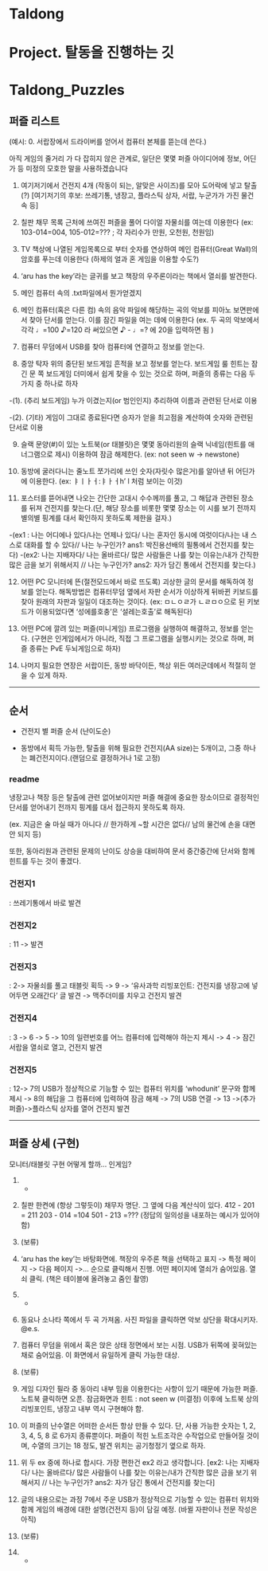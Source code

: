 # Taldong
Project. 탈동을 진행하는 깃
=========================================================
# Taldong_Puzzles


## 퍼즐 리스트

(예시: 0. 서랍장에서 드라이버를 얻어서 컴퓨터 본체를 뜯는데 쓴다.) 

아직 게임의 줄거리 가 다 잡히지 않은 관계로, 일단은 몇몇 퍼즐 아이디어에 정보, 어딘가 등 미정의 모호한 말을 사용하겠습니다


1. 여기저기에서 건전지 4개 (작동이 되는, 알맞은 사이즈)를 모아 도어락에 넣고 탈출(?)  [여기저기의 후보: 쓰레기통, 냉장고, 플라스틱 상자, 서랍, 누군가가 가진 물건 속 등]

2. 칠판 채무 목록 근처에 쓰여진 퍼즐을 풀어 다이얼 자물쇠를 여는데 이용한다 (ex: 103-014=004, 105-012=??? ; 각 자리수가 만원, 오천원, 천원임) 

3. TV 책상에 나열된 게임목록으로 부터 숫자를 연상하여 메인 컴퓨터(Great Wall)의 암호를 푸는데 이용한다 (하제의 얼과 혼 게임을 이용할 수도?)

4. ‘aru has the key’라는 글귀를 보고 책장의 우주론이라는 책에서 열쇠를 발견한다.  

5. 메인 컴퓨터 속의 .txt파일에서 뭔가얻겠지

6. 메인 컴퓨터(혹은 다른 컴) 속의 음악 파일에 해당하는 곡의 악보를 피아노 보면판에서 찾아 단서를 얻는다. 이를 잠긴 파일을 여는 데에 이용한다 (ex. 두 곡의 악보에서 각각 ♩=100 ♪=120 라 써있으면 ♪ - ♩=? 에 20을 입력하면 됨 )

7. 컴퓨터 무덤에서 USB를 찾아 컴퓨터에 연결하고 정보를 얻는다.  

8. 중앙 탁자 위의 중단된 보드게임 흔적을 보고 정보를 얻는다. 보드게임 룰 힌트는 잠긴 문 쪽 보드게임 더미에서 쉽게 찾을 수 있는 것으로 하며,  퍼즐의 종류는 다음 두 가지 중 하나로 하자 

  -(1). (추리 보드게임) 누가 이겼는지(or 범인인지) 추리하여 이름과 관련된 단서로 이용 

  -(2). (기타) 게임이 그대로 종료된다면 승자가 얻을 최고점을 계산하여 숫자와 관련된 단서로 이용

9. 슬랙 문양(#)이 있는 노트북(or 태블릿)은 몇몇 동아리원의 슬랙 닉네임(힌트를  애너그램으로 제시) 이용하여 잠금 해제한다. (ex: not seen w -> newstone) 

10. 동방에 굴러다니는 줄노트 쪼가리에 쓰인 숫자(자릿수 많은거)를 알아낸 뒤 어딘가에 이용한다.  (ex: ㅑㅣㅏㅓ:ㅑㅏㅓh’ l 처럼 보이는 이것)

11. 포스터를 뜯어내면 나오는 간단한 고대시 수수께끼를 풀고, 그 해답과 관련된 장소를 뒤져 건전지를 찾는다.(단, 해당 장소를 비롯한 몇몇 장소는 이 시를 보기 전까지 별의별 핑계를 대서 확인하지 못하도록 제한을 걸자.) 

 -(ex1 : 나는 어디에나 있다/나는 언제나 있다/ 나는 혼자인 동시에 여럿이다/나는 내 스스로 대화를 할 수 있다// 나는 누구인가?  ans1: 박진용선배의 필통에서 건전지를 찾는다)
 -(ex2: 나는 지배자다/ 나는 올바르다/ 많은 사람들은 나를 찾는 이유는/내가 간직한 많은 금을 보기 위해서지 // 나는 누구인가?  ans2: 자가 담긴 통에서 건전지를 찾는다.) 

12. 어떤 PC 모니터에 뜬(절전모드에서 바로 뜨도록) 괴상한 글의 문서를 해독하여 정보를 얻는다. 해독방법은 컴퓨터무덤 옆에서 자판 순서가 이상하게 뒤바뀐 키보드를 찾아 원래의 자판과 일일이 대조하는 것이다.  (ex: ㅁㄴㅇㄹ가 ㄴㄹㅁㅇ으로 된 키보드가 이용되었다면 ‘성에를호충’은 ‘설레는호출’로 해독된다)

13.  어떤 PC에 깔려 있는 퍼즐(미니게임) 프로그램을 실행하여 해결하고, 정보를 얻는다.  (구현은 인게임에서가 아니라, 직접 그 프로그램을 실행시키는 것으로 하며, 퍼즐 종류는 PvE 두뇌게임으로 하자)

14.  나머지 필요한 연장은 서랍이든, 동방 바닥이든, 책상 위든 여러군데에서 적절히 얻을 수 있게 하자.

--------------------------------------------------------------------------


## 순서

* 건전지 별 퍼즐 순서 (난이도순)

* 동방에서 획득 가능한, 탈출을 위해 필요한 건전지(AA size)는 5개이고, 그중 하나는 폐건전지이다.(랜덤으로 결정하거나 1로 고정)


### readme

냉장고나 책장 등은 탈출에 관련 없어보이지만 퍼즐 해결에 중요한 장소이므로 결정적인 단서를 얻어내기 전까지 핑계를 대서 접근하지 못하도록 하자.

(ex. 지금은 술 마실 때가 아니다 // 한가하게 ~할 시간은 없다// 남의 물건에 손을 대면 안 되지 등) 



또한, 동아리원과 관련된 문제의 난이도 상승을 대비하여 문서 중간중간에 단서와 함께 힌트를 두는 것이 좋겠다. 


### 건전지1

: 쓰레기통에서 바로 발견 



### 건전지2

: 11 -> 발견



### 건전지3

: 2-> 자물쇠를 풀고 태블릿 획득 -> 9 -> ‘유사과학 리빙포인트: 건전지를 냉장고에 넣어두면 오래간다’ 글 발견 -> 맥주더미를 치우고 건전지 발견



### 건전지4

:  3 -> 6 -> 5 -> 10의 일련번호를 어느 컴퓨터에 입력해야 하는지 제시 -> 4 -> 잠긴 서랍을 열쇠로 열고, 건전지 발견


### 건전지5

: 12-> 7의 USB가 정상적으로 기능할 수 있는 컴퓨터 위치를 ‘whodunit’ 문구와 함께 제시 -> 8의 해답을 그 컴퓨터에 입력하여 잠금 해제 -> 7의 USB 연결 -> 13 ->(추가 퍼즐)->플라스틱 상자를 열어 건전지 발견 


---------------------------------------------------------------------------



## 퍼즐 상세 (구현) 

모니터/태블릿 구현 어떻게 할까… 인게임?


1. -

2. 칠판 한켠에 (항상 그렇듯이) 채무자 명단. 그 옆에 다음 계산식이 있다.     412 - 201 = 211    203 - 014 =104    501 - 213 =???            (정답의 일의성을 내포하는 예시가 있어야 함)

3. (보류)

4.  ‘aru has the key’는 바탕화면에.  책장의 우주론 책을 선택하고 표지 -> 특정 페이지 -> 다음 페이지 ->... 순으로 클릭해서 진행.  어떤 페이지에 열쇠가 숨어있음. 열쇠 클릭. (책은 테이블에 올려놓고 줌인 촬영) 

5. -

6. 동요나 소나타 쪽에서 두 곡 가져옴. 사진 파일을 클릭하면 악보 상단을 확대시키자. @e.s. 

7. 컴퓨터 무덤을 위에서 혹은 앉은 상태 정면에서 보는 시점. USB가 뒤쪽에 꽂혀있는 채로 숨어있음. 이 화면에서 유일하게 클릭 가능한 대상.

8. (보류)

9. 게임 디자인 필라 중 동아리 내부 밈을 이용한다는 사항이 있기 때문에 가능한 퍼즐. 노트북 클릭하면 오픈. 잠금화면과 힌트 : not seen w (미결정) 
     이후에 노트북 상의 리빙포인트, 냉장고 내부 역시 구현해야 함.

10. 이 퍼즐의 난수열은 어떠한 순서든 항상 만들 수 있다. 단, 사용 가능한 숫자는 1, 2, 3, 4, 5, 8 로 6가지 종류뿐이다.  퍼즐이 적힌 노트조각은 수작업으로 만들어질 것이며, 수열의 크기는 18 정도, 발견 위치는 공기청정기 옆으로 하자. 

11. 위 두 ex 중에 하나로 합시다. 가장 편한건 ex2 라고 생각합니다.
  [ex2: 나는 지배자다/ 나는 올바르다/ 많은 사람들이 나를 찾는 이유는/내가 간직한 많은 금을 보기 위해서지 // 나는 누구인가?  ans2: 자가 담긴 통에서 건전지를 찾는다]

12. 글의 내용으로는 과정 7에서 주운 USB가 정상적으로 기능할 수 있는 컴퓨터 위치와 함께 게임의 배경에 대한 설명(건전지 등)이 담길 예정. (바뀔 자판이나 전문 작성은 아직)

13. (보류)

14. -
